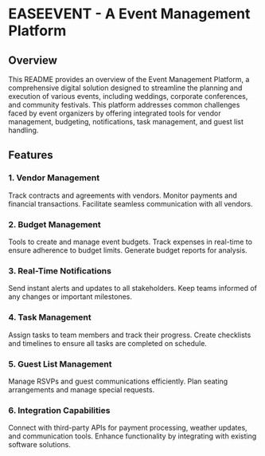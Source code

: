 # EASEEVENT - A Event Management Platform
## Overview
This README provides an overview of the Event Management Platform, a comprehensive digital solution designed to streamline the planning and execution of various events, including weddings, corporate conferences, and community festivals. This platform addresses common challenges faced by event organizers by offering integrated tools for vendor management, budgeting, notifications, task management, and guest list handling.

## Features
### 1. Vendor Management
Track contracts and agreements with vendors.
Monitor payments and financial transactions.
Facilitate seamless communication with all vendors.
### 2. Budget Management
Tools to create and manage event budgets.
Track expenses in real-time to ensure adherence to budget limits.
Generate budget reports for analysis.
### 3. Real-Time Notifications
Send instant alerts and updates to all stakeholders.
Keep teams informed of any changes or important milestones.
### 4. Task Management
Assign tasks to team members and track their progress.
Create checklists and timelines to ensure all tasks are completed on schedule.
### 5. Guest List Management
Manage RSVPs and guest communications efficiently.
Plan seating arrangements and manage special requests.
### 6. Integration Capabilities
Connect with third-party APIs for payment processing, weather updates, and communication tools.
Enhance functionality by integrating with existing software solutions.
